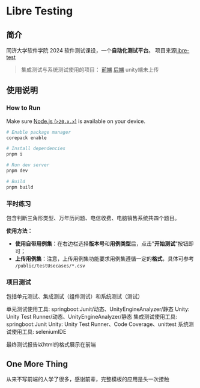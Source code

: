 # Libre Testing

## 简介

同济大学软件学院 2024 软件测试课设，一个**自动化测试平台**。
项目来源[libre-test](https://github.com/3fuyang/libre-testing)

> 集成测试与系统测试使用的项目：
[前端](https://github.com/kylin370370/CurtainWall)
[后端](https://github.com/kylin370370/3DBackEnd)
unity端未上传

## 使用说明

### How to Run

Make sure [Node.js (`>20.x.x`)](https://nodejs.org/en) is available on your device.

```bash
# Enable package manager
corepack enable

# Install dependencies
pnpm i

# Run dev server
pnpm dev

# Build
pnpm build
```

### 平时练习

包含判断三角形类型、万年历问题、电信收费、电脑销售系统共四个题目。

**使用方法：**

+ **使用自带用例集**：在右边栏选择**版本号**和**用例类型**后，点击"**开始测试**"按钮即可；
+ **上传用例集**：注意，上传用例集功能要求用例集遵循一定的**格式**，具体可参考 `/public/testUsecases/*.csv`

### 项目测试

包括单元测试、集成测试（组件测试）和系统测试（测试）

单元测试使用工具:
    springboot:Junit/动态、UnityEngineAnalyzer/静态
    Unity:  Unity Test Runner/动态、UnityEngineAnalyzer/静态
集成测试使用工具:
    springboot:Junit
    Unity:  Unity Test Runner、Code Coverage、unittest
系统测试使用工具:
    seleniumIDE

最终测试报告以html的格式展示在前端

## One More Thing

从来不写前端的人学了很多，感谢前辈，完整模板的应用是头一次接触
